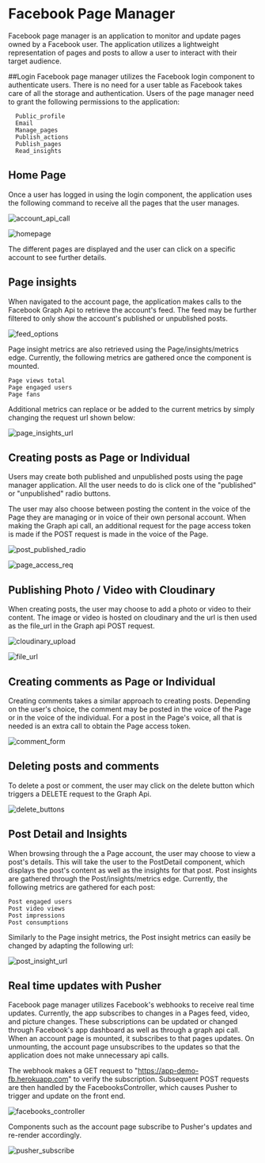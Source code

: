 # Facebook Page Manager
Facebook page manager is an application to monitor and update pages owned by a Facebook user.  The application utilizes a lightweight representation of pages and posts to allow a user to interact with their target audience.

##Login
Facebook page manager utilizes the Facebook login component to authenticate users. There is no need for a user table as Facebook takes care of all the storage and authentication.  Users of the page manager need to grant the following permissions to the application:

```
  Public_profile
  Email
  Manage_pages
  Publish_actions
  Publish_pages
  Read_insights
```

## Home Page
Once a user has logged in using the login component, the application uses the following command to receive all the pages that the user manages.

![account_api_call](https://github.com/jordvnkm/FBAppDemo/blob/master/docs/account_api_call.png)

![homepage](https://github.com/jordvnkm/FBAppDemo/blob/master/docs/route_form.png)

The different pages are displayed and the user can click on a specific account to see further details.


## Page insights
When navigated to the account page, the application makes calls to the Facebook Graph Api to retrieve the account's feed.  The feed may be further filtered to only show the account's published or unpublished posts.

![feed_options](https://github.com/jordvnkm/FBAppDemo/blob/master/docs/feed_options.png)

Page insight metrics are also retrieved using the Page/insights/metrics edge.  Currently, the following metrics are gathered once the component is mounted.  

```
Page views total
Page engaged users
Page fans
```

Additional metrics can replace or be added to the current metrics by simply changing the request url shown below:

![page_insights_url](https://github.com/jordvnkm/FBAppDemo/blob/master/docs/page_insights_url.png)



## Creating posts as Page or Individual
Users may create both published and unpublished posts using the page manager application.  All the user needs to do is click one of the "published" or "unpublished" radio buttons.  

The user may also choose between posting the content in the voice of the Page they are managing or in voice of their own personal account.  When making the Graph api call, an additional request for the page access token is made if the POST request is made in the voice of the Page.

![post_published_radio](https://github.com/jordvnkm/FBAppDemo/blob/master/docs/post_published_radio.png)

![page_access_req](https://github.com/jordvnkm/FBAppDemo/blob/master/docs/page_access_req.png)


## Publishing Photo / Video with Cloudinary
When creating posts, the user may choose to add a photo or video to their content.  The image or video is hosted on cloudinary and the url is then used as the file_url in the Graph api POST request.

![cloudinary_upload](https://github.com/jordvnkm/FBAppDemo/blob/master/docs/cloudinary_upload.png)

![file_url](https://github.com/jordvnkm/FBAppDemo/blob/master/docs/file_url_upload.png)

## Creating comments as Page or Individual
Creating comments takes a similar approach to creating posts.  Depending on the user's choice, the comment may be posted in the voice of the Page or in the voice of the individual.  For a post in the Page's voice, all that is needed is an extra call to obtain the Page access token.

![comment_form](https://github.com/jordvnkm/FBAppDemo/blob/master/docs/comment_form.png)


## Deleting posts and comments
To delete a post or comment, the user may click on the delete button which triggers a DELETE request to the Graph Api.

![delete_buttons](https://github.com/jordvnkm/FBAppDemo/blob/master/docs/delete_buttons.png)


## Post Detail and Insights
When browsing through the a Page account, the user may choose to view a post's details.  This will take the user to the PostDetail component, which displays the post's content as well as the insights for that post. Post insights are gathered through the Post/insights/metrics edge. Currently, the following metrics are gathered for each post:

```
Post engaged users
Post video views
Post impressions
Post consumptions
```

Similarly to the Page insight metrics, the Post insight metrics can easily be changed by adapting the following url:

![post_insight_url](https://github.com/jordvnkm/FBAppDemo/blob/master/docs/post_insight_url.png)


## Real time updates with Pusher
Facebook page manager utilizes Facebook's webhooks to receive real time updates.  Currently, the app subscribes to changes in a Pages feed, video, and picture changes.  These subscriptions can be updated or changed through Facebook's app dashboard as well as through a graph api call.  When an account page is mounted, it subscribes to that pages updates.  On unmounting, the account page unsubscribes to the updates so that the application does not make unnecessary api calls.

The webhook makes a GET request to "https://app-demo-fb.herokuapp.com" to verify the subscription.  Subsequent POST requests are then handled by the FacebooksController, which causes Pusher to trigger and update on the front end.

![facebooks_controller](https://github.com/jordvnkm/FBAppDemo/blob/master/docs/facebooks_controller.png)


Components such as the account page subscribe to Pusher's updates and re-render accordingly.

![pusher_subscribe](https://github.com/jordvnkm/FBAppDemo/blob/master/docs/pusher_subscribe.png)

